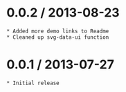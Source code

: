0.0.2 / 2013-08-23
==================

    * Added more demo links to Readme
    * Cleaned up svg-data-ui function

0.0.1 / 2013-07-27
==================

    * Initial release